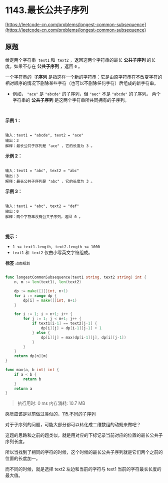 # 1143.最长公共子序列
[https://leetcode-cn.com/problems/longest-common-subsequence](https://leetcode-cn.com/problems/longest-common-subsequence) 
## 原题
给定两个字符串  `text1` 和  `text2` ，返回这两个字符串的最长 **公共子序列** 的长度。如果不存在 **公共子序列** ，返回 `0` 。

一个字符串的  **子序列**  是指这样一个新的字符串：它是由原字符串在不改变字符的相对顺序的情况下删除某些字符（也可以不删除任何字符）后组成的新字符串。
- 例如， `"ace"` 是 `"abcde"` 的子序列，但 `"aec"` 不是 `"abcde"` 的子序列。
两个字符串的 **公共子序列** 是这两个字符串所共同拥有的子序列。

 

 **示例 1：** 

```

输入：text1 = "abcde", text2 = "ace" 
输出：3  
解释：最长公共子序列是 "ace" ，它的长度为 3 。

```
 **示例 2：** 

```

输入：text1 = "abc", text2 = "abc"
输出：3
解释：最长公共子序列是 "abc" ，它的长度为 3 。

```
 **示例 3：** 

```

输入：text1 = "abc", text2 = "def"
输出：0
解释：两个字符串没有公共子序列，返回 0 。

```
 

 **提示：** 
-  `1 <= text1.length, text2.length <= 1000` 
-  `text1` 和  `text2` 仅由小写英文字符组成。
 
**标签**
`动态规划` 


## 
```go
func longestCommonSubsequence(text1 string, text2 string) int {
	n, m := len(text1), len(text2)

	dp := make([][]int, n+1)
	for i := range dp {
		dp[i] = make([]int, m+1)
	}

	for i := 1; i < n+1; i++ {
		for j := 1; j < m+1; j++ {
			if text1[i-1] == text2[j-1] {
				dp[i][j] = dp[i-1][j-1] + 1
			} else {
				dp[i][j] = max(dp[i-1][j], dp[i][j-1])
			}
		}
	}
	return dp[n][m]
}

func max(a, b int) int {
	if a < b {
		return b
	}
	return a
}
```
>执行用时: 0 ms
内存消耗: 10.7 MB

感觉应该是以前做过类似的，[115.不同的子序列](../115.不同的子序列/README.md)

对于子序列的问题，可能大部分都可以转化成二维数组的动规来做吧？

这题的思路和之前的题类似，就是用对应的下标记录当前对应的位置的最长公共子序列长度。

所以当找到了相同的字符的时候，这个时候的最长公共子序列就是它们两个之前的位置的长度加一。

而不同的时候，就是选择 text2 左边和当前的字符与 text1 当前的字符最长长度的最大值。